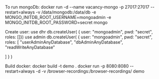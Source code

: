 To run mongoDb:
docker run -d --name vacancy-mongo -p 27017:27017 --restart=always -v /data/mongodb:/data/db -e MONGO_INITDB_ROOT_USERNAME=mongoadmin -e MONGO_INITDB_ROOT_PASSWORD=secret mongo


Create user:
use dhr
db.createUser( { user: "mongoadmin",
                 pwd: "secret",
                 roles: []})
use admin
db.createUser( { user: "mongoadmin",
          pwd: "secret",
          roles: [ "userAdminAnyDatabase",
                   "dbAdminAnyDatabase",
                   "readWriteAnyDatabase"

] } )                 
                 
                 
Build docker:
docker build -t demo .
docker run -p 8080:8080 --restart=always -d -v /browser-recordings:/browser-recordings/ demo
                 
                 
                 
